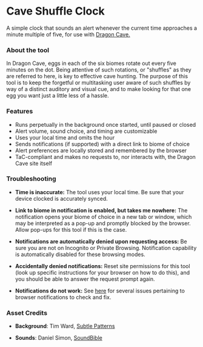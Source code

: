 # Cave Shuffle Clock
A simple clock that sounds an alert whenever the current time approaches a minute multiple of five, for use with [Dragon Cave.](https://dragcave.net)

### About the tool
In Dragon Cave, eggs in each of the six biomes rotate out every five minutes on the dot. Being attentive of such rotations, or "shuffles" as they are referred to here, is key to effective cave hunting. The purpose of this tool is to keep the forgetful or multitasking user aware of such shuffles by way of a distinct auditory and visual cue, and to make looking for that one egg you want just a little less of a hassle.

### Features
* Runs perpetually in the background once started, until paused or closed
* Alert volume, sound choice, and timing are customizable
* Uses your local time and omits the hour
* Sends notifications (if supported) with a direct link to biome of choice
* Alert preferences are locally stored and remembered by the browser
* TaC-compliant and makes no requests to, nor interacts with, the Dragon Cave site itself

### Troubleshooting

* __Time is inaccurate:__ The tool uses your local time. Be sure that your device clocked is accurately synced.

* __Link to biome in notification is enabled, but takes me nowhere:__ The notification opens your biome of choice in a new tab or window, which may be interpreted as a pop-up and promptly blocked by the browser. Allow pop-ups for this tool if this is the case.

* __Notifications are automatically denied upon requesting access:__ Be sure you are not on Incognito or Private Browsing. Notification capability is automatically disabled for these browsing modes.

* __Accidentally denied notifications:__ Reset site permissions for this tool (look up specific instructions for your browser on how to do this), and you should be able to answer the request prompt again.

* __Notifications do not work:__ See [here](https://frizbit.com/blog/troubleshooting-web-push-notifications-why-im-i-not-getting-notifications/) for several issues pertaining to browser notifications to check and fix.

### Asset Credits

* __Background__: Tim Ward, [Subtle Patterns](https://www.toptal.com/designers/subtlepatterns/brushed-alum-dark/)

* __Sounds__: Daniel Simon, [SoundBible](https://soundbible.com/)